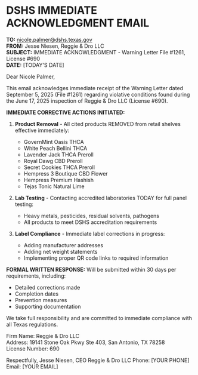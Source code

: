 # DSHS IMMEDIATE ACKNOWLEDGMENT EMAIL

**TO:** nicole.palmer@dshs.texas.gov  
**FROM:** Jesse Niesen, Reggie & Dro LLC  
**SUBJECT:** IMMEDIATE ACKNOWLEDGMENT - Warning Letter File #1261, License #690  
**DATE:** [TODAY'S DATE]

Dear Nicole Palmer,

This email acknowledges immediate receipt of the Warning Letter dated September 5, 2025 (File #1261) regarding violative conditions found during the June 17, 2025 inspection of Reggie & Dro LLC (License #690).

**IMMEDIATE CORRECTIVE ACTIONS INITIATED:**

1. **Product Removal** - All cited products REMOVED from retail shelves effective immediately:
   - GovernMint Oasis THCA
   - White Peach Bellini THCA  
   - Lavender Jack THCA Preroll
   - Royal Dawg CBD Preroll
   - Secret Cookies THCA Preroll
   - Hempress 3 Boutique CBD Flower
   - Hempress Premium Hashish
   - Tejas Tonic Natural Lime

2. **Lab Testing** - Contacting accredited laboratories TODAY for full panel testing:
   - Heavy metals, pesticides, residual solvents, pathogens
   - All products to meet DSHS accreditation requirements

3. **Label Compliance** - Immediate label corrections in progress:
   - Adding manufacturer addresses
   - Adding net weight statements  
   - Implementing proper QR code links to required information

**FORMAL WRITTEN RESPONSE:** Will be submitted within 30 days per requirements, including:
- Detailed corrections made
- Completion dates
- Prevention measures
- Supporting documentation

We take full responsibility and are committed to immediate compliance with all Texas regulations.

Firm Name: Reggie & Dro LLC  
Address: 19141 Stone Oak Pkwy Ste 403, San Antonio, TX 78258  
License Number: 690  

Respectfully,
Jesse Niesen, CEO
Reggie & Dro LLC
Phone: [YOUR PHONE]
Email: [YOUR EMAIL]
